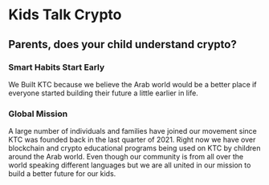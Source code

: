 # Kids Talk Crypto

## Parents, does your child understand crypto?

### Smart Habits Start Early

We Built KTC because we believe the Arab world would be a better place if everyone started building their future a little earlier in life.

### Global Mission

A large number of individuals and families have joined our movement since KTC was founded back in the last quarter of 2021. Right now we have over blockchain and crypto educational programs being used on KTC by children around the Arab world. Even though our community is from all over the world speaking different languages but we are all united in our mission to build a better future for our kids.

